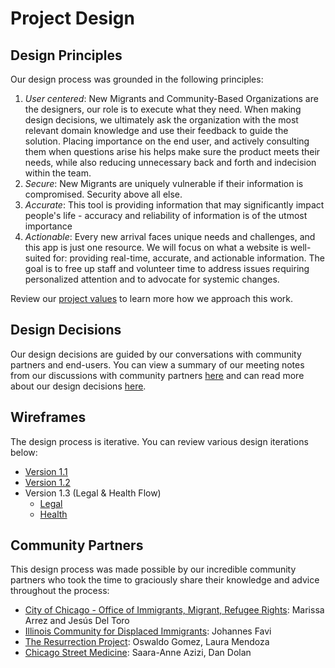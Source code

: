 
# Project Design

## Design Principles

Our design process was grounded in the following principles:

1. *User centered*: New Migrants and Community-Based Organizations are the designers, our role is to execute what they need. When making design decisions, we ultimately ask the organization with the most relevant domain knowledge and use their feedback to guide the solution. Placing importance on the end user, and actively consulting them when questions arise his helps make sure the product meets their needs, while also reducing unnecessary back and forth and indecision within the team.
2. *Secure*: New Migrants are uniquely vulnerable if their information is compromised. Security above all else.
3. *Accurate*: This tool is providing information that may significantly impact people's life - accuracy and reliability of information is of the utmost importance
4. *Actionable*: Every new arrival faces unique needs and challenges, and this app is just one resource. We will focus on what a website is well-suited for: providing real-time, accurate, and actionable information. The goal is to free up staff and volunteer time to address issues requiring personalized attention and to advocate for systemic changes.

Review our [project values](new-arrivals-chi/docs/values.md) to learn more how we approach this work.

## Design Decisions

Our design decisions are guided by our conversations with community partners and end-users. You can view a summary of our meeting notes from our discussions with community partners [here](docs/design/stakeholder_meetings.md) and can read more about our design decisions [here](docs/decisions/design.md).

## Wireframes

The design process is iterative. You can review various design iterations below:

- [Version 1.1](docs/design/wireframes/v1.1/v1.1-wireframe.pdf)
- [Version 1.2](docs/design/wireframes/v1.2/v1.2-wireframe.pdf)
- Version 1.3 (Legal & Health Flow)
    - [Legal](docs/design/wireframes/v1.3/v1.3-legal.png)
    - [Health](docs/design/wireframes/v1.3/v1.3-health.png)

## Community Partners

This design process was made possible by our incredible community partners who took the time to graciously share their knowledge and advice throughout the process:

- [City of Chicago - Office of Immigrants, Migrant, Refugee Rights](https://www.chicago.gov/city/en/depts/mayor/provdrs/office_of_new_americans.html): Marissa Arrez and Jesús Del Toro
- [Illinois Community for Displaced Immigrants](https://icdichicago.org/): Johannes Favi
- [The Resurrection Project](https://resurrectionproject.org/): Oswaldo Gomez, Laura Mendoza
- [Chicago Street Medicine](https://www.chicagostreetmedicine.org/): Saara-Anne Azizi, Dan Dolan
